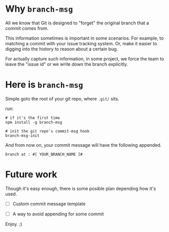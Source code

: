 # Why `branch-msg`

All we know that Git is designed to "forget" the original branch that a commit comes from.

This information sometimes is important in some scenarios. For example, to matching a commit with your issue tracking system. Or, make it easier to digging into the history to reason about a certain bug.

For actually capture such information, in some project, we force the team to leave the "issue id" or we write down the branch explicitly.

# Here is `branch-msg`

Simple goto the root of your git repo, where `.git/` sits.

run:

```
# if it's the first time
npm install -g branch-msg

# init the git repo's commit-msg hook
branch-msg-init
```

And from now on, your commit message will have the following appended.

```
branch at : #[ YOUR_BRANCH_NAME ]#
```

# Future work

Though it's easy enough, there is some posible plan depending how it's used.

- [ ] Custom commit message template
- [ ] A way to avoid appending for some commit



Enjoy. ;)


